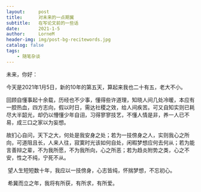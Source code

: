 ```yaml
---
layout:     post
title:      对未来的一点期冀
subtitle:   在写论文前的一些话
date:       2021-1-5
author:     LorneM
header-img: img/post-bg-recitewords.jpg
catalog: false
tags:
    - 随笔杂谈
---
```


未来，你好：

​		今天是2021年1月5日，新的10年的第五天，算起来我也二十有五，老大不小。

​		回顾自懂事起十余载，历经也不少事，懂得些许道理，知晓人间几处冷暖，本应有一腔热血，四方志向，假以时日，需达社稷之效，给人间疾苦。可又自知实则已耗尽大半韶光，却仍以懵懂少年自诩，习得寥寥技艺，不懂人情是非，养一人已不易，成三口之家以为妄想。

​		故扪心自问，天下之大，何处是我安身之处；若为一技傍身之人，实则我心之所向，可道阻且长，人来人往，寂寞时光该如何自处，闲暇梦想应何去何从；若为能言善辩之辈，不为我所愿，不为我所向，心之所恶；若为趋炎附势之类，心之不安，性之不纯，宁死不从。

​		望人生短短数十年，我应以一技傍身，心志皆纯，怀揣梦想，不忘初心。

​		希冀而立之年，我将有所获，有所求，有所爱。

​		

